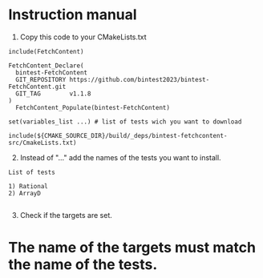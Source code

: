 # Instruction manual

1) Copy this code to your CMakeLists.txt

```
include(FetchContent)

FetchContent_Declare(
  bintest-FetchContent
  GIT_REPOSITORY https://github.com/bintest2023/bintest-FetchContent.git
  GIT_TAG        v1.1.8
)
  FetchContent_Populate(bintest-FetchContent)

set(variables_list ...) # list of tests wich you want to download 

include(${CMAKE_SOURCE_DIR}/build/_deps/bintest-fetchcontent-src/CmakeLists.txt)

```

2) Instead of "..." add the names of the tests you want to install.

 ```
 List of tests

 1) Rational
 2) ArrayD
   
 ```
3) Check if the targets are set.

# The name of the targets must match the name of the tests.



